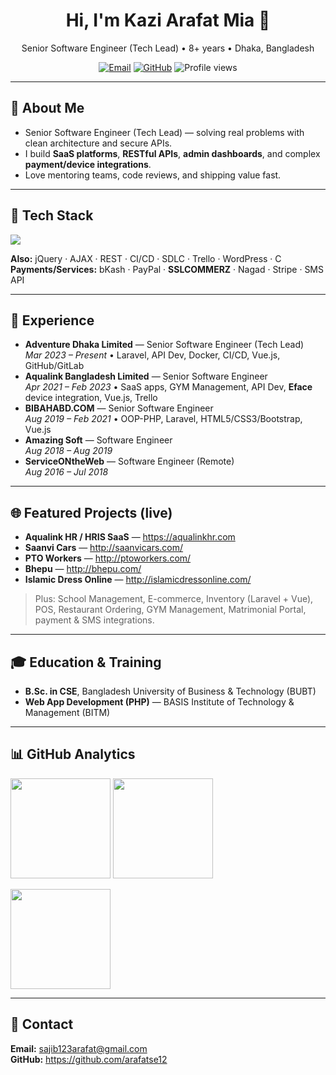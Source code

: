 <!-- Profile Header -->
<h1 align="center">Hi, I'm Kazi Arafat Mia 👋</h1>
<p align="center">
  Senior Software Engineer (Tech Lead) • 8+ years • Dhaka, Bangladesh
</p>

<p align="center">
  <a href="mailto:sajib123arafat@gmail.com"><img alt="Email" src="https://img.shields.io/badge/Email-sajib123arafat%40gmail.com-informational?logo=gmail"></a>
  <a href="https://github.com/arafatse12"><img alt="GitHub" src="https://img.shields.io/badge/GitHub-@arafatse12-black?logo=github"></a>
  <img alt="Profile views" src="https://komarev.com/ghpvc/?username=arafatse12&label=Profile%20views">
</p>

---

## 🚀 About Me
- Senior Software Engineer (Tech Lead) — solving real problems with clean architecture and secure APIs.
- I build **SaaS platforms**, **RESTful APIs**, **admin dashboards**, and complex **payment/device integrations**.
- Love mentoring teams, code reviews, and shipping value fast.

---

## 🧰 Tech Stack
<p>
  <img src="https://skillicons.dev/icons?i=php,laravel,js,react,vue,html,css,bootstrap,git,github,gitlab,docker,mysql" />
</p>

**Also:** jQuery · AJAX · REST · CI/CD · SDLC · Trello · WordPress · C  
**Payments/Services:** bKash · PayPal · **SSLCOMMERZ** · Nagad · Stripe · SMS API

---

## 🏢 Experience
- **Adventure Dhaka Limited** — Senior Software Engineer (Tech Lead)  
  *Mar 2023 – Present* • Laravel, API Dev, Docker, CI/CD, Vue.js, GitHub/GitLab
- **Aqualink Bangladesh Limited** — Senior Software Engineer  
  *Apr 2021 – Feb 2023* • SaaS apps, GYM Management, API Dev, **Eface** device integration, Vue.js, Trello
- **BIBAHABD.COM** — Senior Software Engineer  
  *Aug 2019 – Feb 2021* • OOP-PHP, Laravel, HTML5/CSS3/Bootstrap, Vue.js
- **Amazing Soft** — Software Engineer  
  *Aug 2018 – Aug 2019*
- **ServiceONtheWeb** — Software Engineer (Remote)  
  *Aug 2016 – Jul 2018*

---

## 🌐 Featured Projects (live)
- **Aqualink HR / HRIS SaaS** — https://aqualinkhr.com  
- **Saanvi Cars** — http://saanvicars.com/  
- **PTO Workers** — http://ptoworkers.com/  
- **Bhepu** — http://bhepu.com/  
- **Islamic Dress Online** — http://islamicdressonline.com/  
> Plus: School Management, E-commerce, Inventory (Laravel + Vue), POS, Restaurant Ordering, GYM Management, Matrimonial Portal, payment & SMS integrations.

---

## 🎓 Education & Training
- **B.Sc. in CSE**, Bangladesh University of Business & Technology (BUBT)  
- **Web App Development (PHP)** — BASIS Institute of Technology & Management (BITM)

---

## 📊 GitHub Analytics
<p>
  <img src="https://github-readme-stats.vercel.app/api?username=arafatse12&show_icons=true&hide=issues&rank_icon=github" height="160" />
  <img src="https://github-readme-stats.vercel.app/api/top-langs/?username=arafatse12&layout=compact" height="160" />
</p>
<p>
  <img src="https://streak-stats.demolab.com?user=arafatse12" height="160" />
</p>

---

## 🤝 Contact
**Email:** <sajib123arafat@gmail.com>  
**GitHub:** https://github.com/arafatse12
